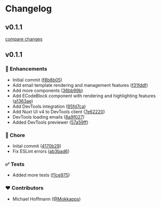 # Changelog


## v0.1.1

[compare changes](https://github.com/mokkapps/nuxt-email/compare/v0.1.1...v0.1.1)

## v0.1.1


### 🚀 Enhancements

- Initial commit ([f8b8b05](https://github.com/mokkapps/nuxt-email/commit/f8b8b05))
- Add email template rendering and management features ([f31fddf](https://github.com/mokkapps/nuxt-email/commit/f31fddf))
- Add more components ([36bb99b](https://github.com/mokkapps/nuxt-email/commit/36bb99b))
- Add ECodeBlock component with rendering and highlighting features ([a1363ae](https://github.com/mokkapps/nuxt-email/commit/a1363ae))
- Add DevTools integration ([95fd7ca](https://github.com/mokkapps/nuxt-email/commit/95fd7ca))
- Add Nuxt UI v4 to DevTools client ([7e62220](https://github.com/mokkapps/nuxt-email/commit/7e62220))
- DevTools loading emails ([8a9f027](https://github.com/mokkapps/nuxt-email/commit/8a9f027))
- Added DevTools previewer ([57a59ff](https://github.com/mokkapps/nuxt-email/commit/57a59ff))

### 🏡 Chore

- Inital commit ([4170b29](https://github.com/mokkapps/nuxt-email/commit/4170b29))
- Fix ESLint errors ([ab3bad6](https://github.com/mokkapps/nuxt-email/commit/ab3bad6))

### ✅ Tests

- Added more tests ([f1ce975](https://github.com/mokkapps/nuxt-email/commit/f1ce975))

### ❤️ Contributors

- Michael Hoffmann ([@Mokkapps](https://github.com/Mokkapps))

